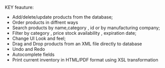 KEY feauture:
* Add/delete/update products from the database;
* Order products in diffrent ways
* Search products by name,category , id or by manufacturing company;
* Filter by category , price stock availability , expiration date;
* Change UI Look and feel;
* Drag and Drop products from an XML file directly to database
* Undo and Redo 
* Autocomplete fields
* Print current inventory in HTML/PDF format using XSL transformation
